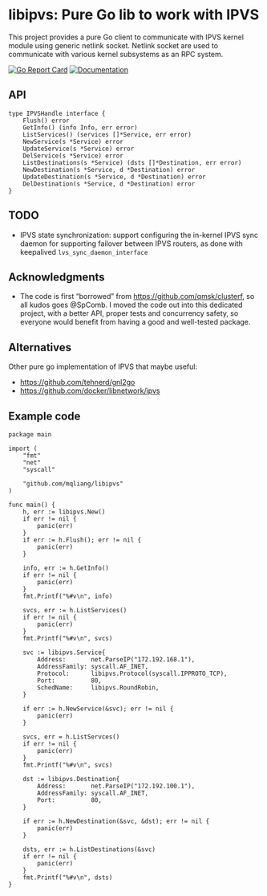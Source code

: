 # libipvs: Pure Go lib to work with IPVS

This project provides a pure Go client to communicate with IPVS kernel module using generic netlink socket. Netlink socket are used to communicate with various kernel subsystems as an RPC system.

[![Go Report Card](https://goreportcard.com/badge/github.com/mqliang/libipvs)](https://goreportcard.com/github.com/mqliang/libipvs)
[![Documentation](https://godoc.org/github.com/mqliang/libipvs?status.svg)](https://godoc.org/github.com/mqliang/libipvs)

## API
```Golang
type IPVSHandle interface {
	Flush() error
	GetInfo() (info Info, err error)
	ListServices() (services []*Service, err error)
	NewService(s *Service) error
	UpdateService(s *Service) error
	DelService(s *Service) error
	ListDestinations(s *Service) (dsts []*Destination, err error)
	NewDestination(s *Service, d *Destination) error
	UpdateDestination(s *Service, d *Destination) error
	DelDestination(s *Service, d *Destination) error
}
```

## TODO
* IPVS state synchronization: support configuring the in-kernel IPVS sync daemon for supporting failover
  between IPVS routers, as done with keepalived `lvs_sync_daemon_interface`

## Acknowledgments
* The code is first “borrowed” from https://github.com/qmsk/clusterf, so all kudos goes @SpComb. I moved the code out into this dedicated project, with a better API, proper tests and concurrency safety, so everyone would benefit from having a good and well-tested package.

## Alternatives
Other pure go implementation of IPVS that maybe useful:
* https://github.com/tehnerd/gnl2go
* https://github.com/docker/libnetwork/ipvs

## Example code

```Golang
package main

import (
	"fmt"
	"net"
	"syscall"

	"github.com/mqliang/libipvs"
)

func main() {
	h, err := libipvs.New()
	if err != nil {
		panic(err)
	}
	if err := h.Flush(); err != nil {
		panic(err)
	}

	info, err := h.GetInfo()
	if err != nil {
		panic(err)
	}
	fmt.Printf("%#v\n", info)

	svcs, err := h.ListServices()
	if err != nil {
		panic(err)
	}
	fmt.Printf("%#v\n", svcs)

	svc := libipvs.Service{
		Address:       net.ParseIP("172.192.168.1"),
		AddressFamily: syscall.AF_INET,
		Protocol:      libipvs.Protocol(syscall.IPPROTO_TCP),
		Port:          80,
		SchedName:     libipvs.RoundRobin,
	}

	if err := h.NewService(&svc); err != nil {
		panic(err)
	}

	svcs, err = h.ListServces()
	if err != nil {
		panic(err)
	}
	fmt.Printf("%#v\n", svcs)

	dst := libipvs.Destination{
		Address:       net.ParseIP("172.192.100.1"),
		AddressFamily: syscall.AF_INET,
		Port:          80,
	}

	if err := h.NewDestination(&svc, &dst); err != nil {
		panic(err)
	}

	dsts, err := h.ListDestinations(&svc)
	if err != nil {
		panic(err)
	}
	fmt.Printf("%#v\n", dsts)
}
```
